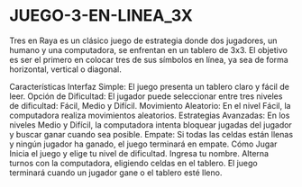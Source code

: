 # JUEGO-3-EN-LINEA_3X
Tres en Raya es un clásico juego de estrategia donde dos jugadores, un humano y una computadora, se enfrentan en un tablero de 3x3. El objetivo es ser el primero en colocar tres de sus símbolos en línea, ya sea de forma horizontal, vertical o diagonal.

Características Interfaz Simple: El juego presenta un tablero claro y fácil de leer. Opción de Dificultad: El jugador puede seleccionar entre tres niveles de dificultad: Fácil, Medio y Difícil. Movimiento Aleatorio: En el nivel Fácil, la computadora realiza movimientos aleatorios. Estrategias Avanzadas: En los niveles Medio y Difícil, la computadora intenta bloquear jugadas del jugador y buscar ganar cuando sea posible. Empate: Si todas las celdas están llenas y ningún jugador ha ganado, el juego terminará en empate. Cómo Jugar Inicia el juego y elige tu nivel de dificultad. Ingresa tu nombre. Alterna turnos con la computadora, eligiendo celdas en el tablero. El juego terminará cuando un jugador gane o el tablero esté lleno.
